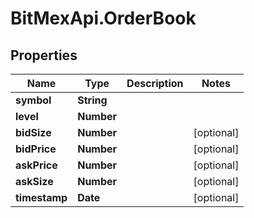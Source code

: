 # BitMexApi.OrderBook

## Properties
Name | Type | Description | Notes
------------ | ------------- | ------------- | -------------
**symbol** | **String** |  | 
**level** | **Number** |  | 
**bidSize** | **Number** |  | [optional] 
**bidPrice** | **Number** |  | [optional] 
**askPrice** | **Number** |  | [optional] 
**askSize** | **Number** |  | [optional] 
**timestamp** | **Date** |  | [optional] 


